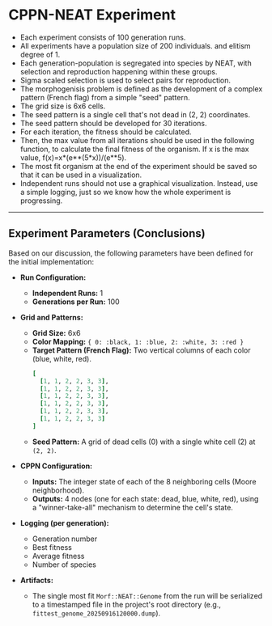 # CPPN-NEAT Experiment

- Each experiment consists of 100 generation runs.
- All experiments have a population size of 200 individuals. and elitism degree of 1.
- Each generation-population is segregated into species by NEAT, with selection and reproduction
  happening within these groups.
- Sigma scaled selection is used to select pairs for reproduction.
- The morphogenisis problem is defined as the development of a complex pattern (French flag) from a
  simple "seed" pattern.
- The grid size is 6x6 cells.
- The seed pattern is a single cell that's not dead in (2, 2) coordinates.
- The seed pattern should be developed for 30 iterations.
- For each iteration, the fitness should be calculated.
- Then, the max value from all iterations should be used in the following function, to calculate the
  final fitness of the organism. If x is the max value, f(x)=x*(e**(5*x))/(e**5).
- The most fit organism at the end of the experiment should be saved so that it can be used in a
  visualization.
- Independent runs should not use a graphical visualization. Instead, use a simple logging, just so
  we know how the whole experiment is progressing.

---

## Experiment Parameters (Conclusions)

Based on our discussion, the following parameters have been defined for the initial implementation:

- **Run Configuration:**
  - **Independent Runs:** 1
  - **Generations per Run:** 100

- **Grid and Patterns:**
  - **Grid Size:** 6x6
  - **Color Mapping:** `{ 0: :black, 1: :blue, 2: :white, 3: :red }`
  - **Target Pattern (French Flag):** Two vertical columns of each color (blue, white, red).
    ```ruby
    [
      [1, 1, 2, 2, 3, 3],
      [1, 1, 2, 2, 3, 3],
      [1, 1, 2, 2, 3, 3],
      [1, 1, 2, 2, 3, 3],
      [1, 1, 2, 2, 3, 3],
      [1, 1, 2, 2, 3, 3]
    ]
    ```
  - **Seed Pattern:** A grid of dead cells (0) with a single white cell (2) at `(2, 2)`.

- **CPPN Configuration:**
  - **Inputs:** The integer state of each of the 8 neighboring cells (Moore neighborhood).
  - **Outputs:** 4 nodes (one for each state: dead, blue, white, red), using a "winner-take-all"
    mechanism to determine the cell's state.

- **Logging (per generation):**
  - Generation number
  - Best fitness
  - Average fitness
  - Number of species

- **Artifacts:**
  - The single most fit `Morf::NEAT::Genome` from the run will be serialized to a timestamped file in
    the project's root directory (e.g., `fittest_genome_20250916120000.dump`).
